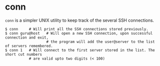 # conn
`conn` is a simpler UNIX utility to keep track of the several SSH connections.

    $ conn     # Will print all the SSH connections stored previously.
    $ conn guru@host   # Will open a new SSH connection, upon successful connection and exit, 
                       # the program will add the user@server to the list of servers remembered.
    $ conn 1   # Will connect to the first server stored in the list. The short cut numbers
               # are valid upto two digits (< 100)
